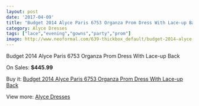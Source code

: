 ```yaml
---
layout: post
date: '2017-04-09'
title: "Budget 2014 Alyce Paris 6753 Organza Prom Dress With Lace-up Back"
category: Alyce Dresses
tags: ["lace","evening","gowns","party","prom"]
image: http://www.neoformal.com/639-thickbox_default/budget-2014-alyce-paris-6753-organza-prom-dress-with-lace-up-back.jpg
---
```

Budget 2014 Alyce Paris 6753 Organza Prom Dress With Lace-up Back

On Sales: **$445.99**
<a href="https://www.neoformal.com/en/alyce-dresses/226-budget-2014-alyce-paris-6753-organza-prom-dress-with-lace-up-back.html"><amp-img layout="responsive" width="600" height="600" src="//www.neoformal.com/639-thickbox_default/budget-2014-alyce-paris-6753-organza-prom-dress-with-lace-up-back.jpg" alt="Budget 2014 Alyce Paris 6753 Organza Prom Dress With Lace-up Back 0" /></a>
<a href="https://www.neoformal.com/en/alyce-dresses/226-budget-2014-alyce-paris-6753-organza-prom-dress-with-lace-up-back.html"><amp-img layout="responsive" width="600" height="600" src="//www.neoformal.com/640-thickbox_default/budget-2014-alyce-paris-6753-organza-prom-dress-with-lace-up-back.jpg" alt="Budget 2014 Alyce Paris 6753 Organza Prom Dress With Lace-up Back 1" /></a>

Buy it: [Budget 2014 Alyce Paris 6753 Organza Prom Dress With Lace-up Back](https://www.neoformal.com/en/alyce-dresses/226-budget-2014-alyce-paris-6753-organza-prom-dress-with-lace-up-back.html "Budget 2014 Alyce Paris 6753 Organza Prom Dress With Lace-up Back")

View more: [Alyce Dresses](https://www.neoformal.com/en/3-alyce-dresses "Alyce Dresses")